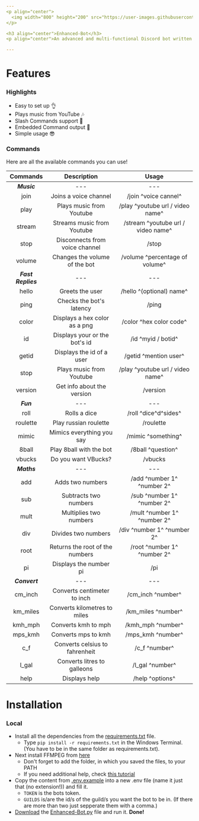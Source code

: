 ```yaml
---
<p align="center">
  <img width="800" height="200" src="https://user-images.githubusercontent.com/87285710/146656887-24fda23e-0ff0-42e6-901a-ab2c18c2b4be.png"
</p>

<h3 align="center">Enhanced-Bot</h3>
<p align="center">An advanced and multi-functional Discord bot written in Python.</p>

---
```


# Features

### Highlights

- Easy to set up 👌
- Plays music from YouTube 🎶
- Slash Commands support 🤖
- Embedded Command output 🌌
- Simple usage 😎

### Commands

Here are all the available commands you can use!

| **Commands**      | **Description**                | **Usage**                         |
|     :---:         |     :---:                      |     :---:                         |
| ***Music***       | ---                            | ---
| join              | Joins a voice channel          | /join ^voice cannel^              |
| play              | Plays music from Youtube       | /play ^youtube url / video  name^ |
| stream            | Streams music from Youtube     | /stream ^youtube url / video  name^ |
| stop              | Disconnects from voice channel | /stop                             |
| volume            | Changes the volume of the bot  | /volume ^percentage of volume^    |
| ***Fast Replies***| ---                            | ---
| hello             | Greets the user                | /hello ^(optional) name^          |
| ping              | Checks the bot's latency       | /ping                             |
| color             | Displays a hex color as a png  | /color ^hex color code^           |
| id                | Displays your or the bot's id  | /id ^myid / botid^                |
| getid             | Displays the id of a user      | /getid ^mention user^             |
| stop              | Plays music from Youtube       | /play ^youtube url / video  name^ |
| version           | Get info about the version     | /version                          |
| ***Fun***         | ---                            | ---
| roll              | Rolls a dice                   | /roll ^dice^d^sides^              |
| roulette          | Play russian roulette          | /roulette                         |
| mimic             | Mimics everything you say      | /mimic ^something^                |
| 8ball             | Play 8ball with the bot        | /8ball ^question^                 |
| vbucks            | Do you want VBucks?            | /vbucks                           |
| ***Maths***       | ---                            | ---
| add               | Adds two numbers               | /add ^number 1^ ^number 2^        |
| sub               | Subtracts two numbers          | /sub ^number 1^ ^number 2^        |
| mult              | Multiplies two numbers         | /mult ^number 1^ ^number 2^       |
| div               | Divides two numbers            | /div ^number 1^ ^number 2^        |
| root              | Returns the root of the numbers| /root ^number 1^ ^number 2^       |
| pi                | Displays the number pi         | /pi                               |
| ***Convert***     | ---                            | ---
| cm_inch           | Converts centimeter to inch    | /cm_inch ^number^                 |
| km_miles          | Converts kilometres to miles   | /km_miles ^number^                |
| kmh_mph           | Converts kmh to mph            | /kmh_mph ^number^                 |
| mps_kmh           | Converts mps to kmh            | /mps_kmh ^number^                 |
| c_f               | Converts celsius to fahrenheit | /c_f ^number^                     |
| l_gal             | Converts litres to galleons    | /l_gal ^number^                   |
| help              | Displays help                  | /help ^options^                   |
  
# Installation

### Local
  
- Install all the dependencies from the [requirements.txt](https://github.com/Matthaeus07/enhanced-bot/blob/main/requirements.txt) file.
  - Type `pip install -r requirements.txt` in the Windows Terminal. (You have to be in the same folder as requirements.txt).
- Next install FFMPEG from [here](https://github.com/BtbN/FFmpeg-Builds/releases)
  - Don't forget to add the folder, in which you saved the files, to your PATH
  - If you need additional help, check [this tutorial](https://www.youtube.com/watch?v=r1AtmY-RMyQ&t=152s)
- Copy the content from [.env.example](https://github.com/Matthaeus07/enhanced-bot/blob/main/.env.example) into a new .env file (name it just that (no extension!)) and fill it.
  - `TOKEN` is the bots token.
  - `GUILDS` is/are the id/s of the guild/s you want the bot to be in. (If there are more than two just sepperate them with a comma.)
- [Download](https://github.com/Matthaeus07/enhanced-bot/releases/download/Enhanced-Bot.py/Enhanced-Bot.py) the [Enhanced-Bot.py](https://github.com/Matthaeus07/enhanced-bot/blob/main/Enhanced-Bot.py) file and run it.  **Done!**
